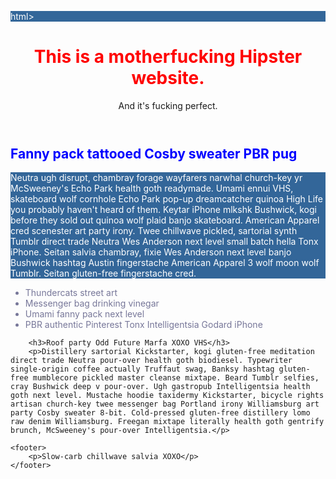 html>
<head>
    <title>David's Motherfucking Hipster Website</title>
     <style>
        h1 { color: red; border-color: #000;}
        h2 { color: blue; }
        h3 { color: green; }
        li { color: #777799; }
        p  { color: white; background-color: #336699;}
    </style>
</head>
<body>
    <header>
        <h1>This is a motherfucking Hipster website.</h1>
        <aside>And it's fucking perfect.</aside>
    </header>
        <h2>Fanny pack tattooed Cosby sweater PBR pug</h2>
        <p>Neutra ugh disrupt, chambray forage wayfarers narwhal church-key yr McSweeney's Echo Park health goth readymade. Umami ennui VHS, skateboard wolf cornhole Echo Park pop-up dreamcatcher quinoa High Life you probably haven't heard of them. Keytar iPhone mlkshk Bushwick, kogi before they sold out quinoa wolf plaid banjo skateboard. American Apparel cred scenester art party irony. Twee chillwave pickled, sartorial synth Tumblr direct trade Neutra Wes Anderson next level small batch hella Tonx iPhone. Seitan salvia chambray, fixie Wes Anderson next level banjo Bushwick hashtag Austin fingerstache American Apparel 3 wolf moon wolf Tumblr. Seitan gluten-free fingerstache cred.</p>
        <ul>
            <li>Thundercats street art</li>
            <li>Messenger bag drinking vinegar</li>
            <li>Umami fanny pack next level</li>
            <li>PBR authentic Pinterest Tonx Intelligentsia Godard iPhone</li>
        </ul>

        <h3>Roof party Odd Future Marfa XOXO VHS</h3>
        <p>Distillery sartorial Kickstarter, kogi gluten-free meditation direct trade Neutra pour-over health goth biodiesel. Typewriter single-origin coffee actually Truffaut swag, Banksy hashtag gluten-free mumblecore pickled master cleanse mixtape. Beard Tumblr selfies, cray Bushwick deep v pour-over. Ugh gastropub Intelligentsia health goth next level. Mustache hoodie taxidermy Kickstarter, bicycle rights artisan church-key twee messenger bag Portland irony Williamsburg art party Cosby sweater 8-bit. Cold-pressed gluten-free distillery lomo raw denim Williamsburg. Freegan mixtape literally health goth gentrify brunch, McSweeney's pour-over Intelligentsia.</p>

    <footer>
        <p>Slow-carb chillwave salvia XOXO</p>
    </footer>

</body>
</html>
